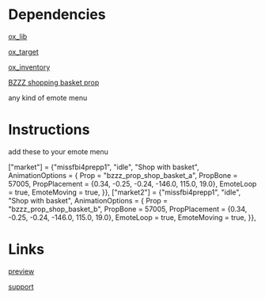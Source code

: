 # Dependencies

[ox_lib](https://github.com/overextended/ox_lib)

[ox_target](https://github.com/overextended/ox_target)

[ox_inventory](https://github.com/overextended/ox_inventory)

[BZZZ shopping basket prop](https://bzzz.tebex.io/package/5580495)

any kind of emote menu

# Instructions

add these to your emote menu

["market"] = {"missfbi4prepp1", "idle", "Shop with basket", AnimationOptions =
   {
      Prop = "bzzz_prop_shop_basket_a",
      PropBone = 57005,
      PropPlacement = {0.34, -0.25, -0.24, -146.0, 115.0, 19.0},
      EmoteLoop = true,
      EmoteMoving = true,
   }},
   ["market2"] = {"missfbi4prepp1", "idle", "Shop with basket", AnimationOptions =
   {
      Prop = "bzzz_prop_shop_basket_b",
      PropBone = 57005,
      PropPlacement = {0.34, -0.25, -0.24, -146.0, 115.0, 19.0},
      EmoteLoop = true,
      EmoteMoving = true,
   }},

# Links
[preview](https://youtu.be/u3QC1gm0j6M)

[support](https://dsc.gg/tropicgalxy)
